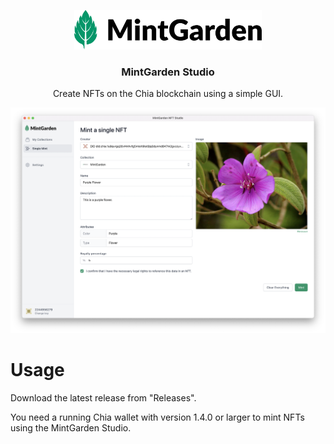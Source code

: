 
<p align="center">
  <a href="https://mintgarden.io">
    <img src="public/mintgarden-logo.svg" alt="MintGarden logo" width="300">
  </a>
</p>

<h3 align="center">MintGarden Studio</h3>

<div align="center">
  Create NFTs on the Chia blockchain using a simple GUI.
</div>


<p align="center">
  <img src=".github/screenshot.png" alt="MintGarden Studio screenshot">
</p>

# Usage

Download the latest release from "Releases".

You need a running Chia wallet with version 1.4.0 or larger to mint NFTs using the MintGarden Studio.
